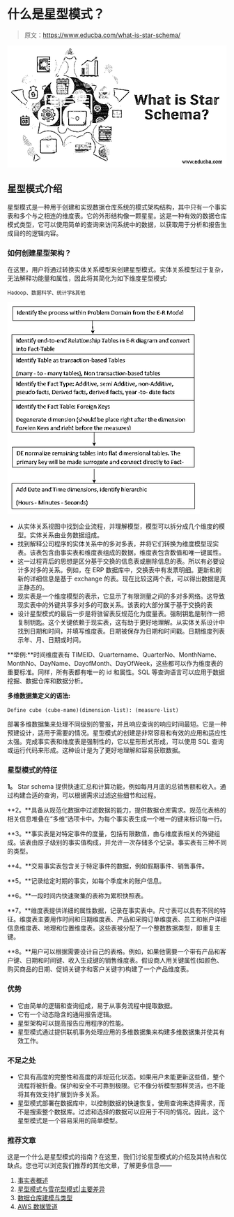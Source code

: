 # 什么是星型模式？

> 原文：<https://www.educba.com/what-is-star-schema/>

![What is Star Schema?](img/9aa3ae61937266f4ce54a34adb9c1fa9.png)



## 星型模式介绍

星型模式是一种用于创建和实现数据仓库系统的模式架构结构，其中只有一个事实表和多个与之相连的维度表。它的外形结构像一颗星星。这是一种有效的数据仓库模式类型，它可以使用简单的查询来访问系统中的数据，以获取用于分析和报告生成目的的逻辑内容。

### 如何创建星型架构？

在这里，用户将通过转换实体关系模型来创建星型模式。实体关系模型过于复杂，无法解释功能量和属性，因此将其简化为如下维度星型模式:

<small>Hadoop、数据科学、统计学&其他</small>

![ Star Schema](img/a1a4e7891bbef101372ede164ad2f8bd.png)



*   从实体关系视图中找到企业流程，并理解模型，模型可以拆分成几个维度的模型。实体关系由业务数据组成。
*   找到解释公司程序的实体关系中的多对多表，并将它们转换为维度模型现实表。该表包含由事实表和维度表组成的数据，维度表包含数值和唯一键属性。
*   这一过程背后的思想是区分基于交换的信息表或删除信息的表。所以有必要设计多对多的关系。例如，在 ERP 数据库中，交换表中有发票明细。更新和刷新的详细信息是基于 exchange 的表。现在比较这两个表，可以得出数据是真正静态的。
*   现实表是一个维度模型的表示，它显示了有限测量之间的多对多网络。这导致现实表中的外键共享多对多的可数关系。该表的大部分属于基于交换的表
*   设计星型模式的最后一步是将驻留表反规范化为度量表。强制钥匙是制作一把复制钥匙。这个关键依赖于现实表，这有助于更好地理解。从实体关系设计中找到日期和时间，并填写维度表。日期被保存为日期和时间戳。日期维度列表示年、月、日期或时间。

**举例:**时间维度表有 TIMEID、Quartername、QuarterNo、MonthName、MonthNo、DayName、DayofMonth、DayOfWeek，这些都可以作为维度表的重要标准。同样，所有表都有唯一的 id 和属性。SQL 等查询语言可以应用于数据挖掘、数据仓库和数据分析。

**多维数据集定义的语法:**

`Define cube (cube-name)(dimension-list): (measure-list)`

部署多维数据集来处理不同级别的警报，并且响应查询的响应时间最短。它是一种预建设计，适用于需要的情况。星型模式的创建是非常容易和有效的应用和适应性太强。完成事实表和维度表是强制性的，它以星形形式形成，可以使用 SQL 查询或运行代码来形成。这种设计是为了更好地理解和容易获取数据。

### 星型模式的特征

**1。** Star schema 提供快速汇总和计算功能，例如每月月底的总销售额和收入。通过构建合适的查询，可以根据需求过滤这些细节和过程。

**2。**具备从规范化数据中过滤数据的能力，提供数据仓库需求。规范化表格的相关信息堆叠在“多维”选项卡中。为每个事实表生成一个唯一的键来标识每一行。

**3。**事实表是对特定事件的度量，包括有限数值，由与维度表相关的外键组成。该表由原子级别的事实值构成，并允许一次存储多个记录。事实表有三种不同的类型。

**4。**交易事实表包含关于特定事件的数据，例如假期事件、销售事件。

**5。**记录给定时期的事实，如每个季度末的账户信息。

**6。**一段时间内快速聚集的表称为累积快照表。

**7。**维度表提供详细的属性数据，记录在事实表中。尺寸表可以具有不同的特征。维度表主要用作时间和日期维度表、产品和采购订单维度表、员工和帐户详细信息维度表、地理和位置维度表。这些表被分配了一个整数数据类型，即重复主键。

**8。**用户可以根据需要设计自己的表格。例如，如果他需要一个带有产品和客户键、日期和时间键、收入生成键的销售维度表。假设商人用关键属性(如颜色、购买商品的日期、促销关键字和客户关键字)构建了一个产品维度表。

### 优势

*   它由简单的逻辑和查询组成，易于从事务流程中提取数据。
*   它有一个动态隐含的通用报告逻辑。
*   星型架构可以提高报告应用程序的性能。
*   星型模式通过提供联机事务处理应用的多维数据集来构建多维数据集并使其有效工作。

### 不足之处

*   它具有高度的完整性和高度的非规范化状态。如果用户未能更新这些值，整个流程将被折叠。保护和安全不可靠到极限。它不像分析模型那样灵活，也不能将其有效支持扩展到许多关系。
*   星型模式部署在数据库中，以控制数据的快速恢复。使用查询来选择需求，而不是搜索整个数据库。过滤和选择的数据可以应用于不同的情况。因此，这个星型模式是一个容易采用的简单模型。

### 推荐文章

这是一个什么是星型模式的指南？在这里，我们讨论星型模式的介绍及其特点和优缺点。您也可以浏览我们推荐的其他文章，了解更多信息——

1.  [事实表概述](https://www.educba.com/what-is-fact-table/)
2.  [星型模式与雪花型模式|主要差异](https://www.educba.com/star-schema-vs-snowflake-schema/)
3.  [数据仓库建模与类型](https://www.educba.com/data-warehouse-modeling/)
4.  [AWS 数据管道](https://www.educba.com/aws-data-pipeline/)





